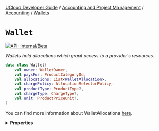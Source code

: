 [UCloud Developer Guide](/docs/developer-guide/README.md) / [Accounting and Project Management](/docs/developer-guide/accounting-and-projects/README.md) / [Accounting](/docs/developer-guide/accounting-and-projects/accounting/README.md) / [Wallets](/docs/developer-guide/accounting-and-projects/accounting/wallets.md)

# `Wallet`


[![API: Internal/Beta](https://img.shields.io/static/v1?label=API&message=Internal/Beta&color=red&style=flat-square)](/docs/developer-guide/core/api-conventions.md)


_Wallets hold allocations which grant access to a provider's resources._

```kotlin
data class Wallet(
    val owner: WalletOwner,
    val paysFor: ProductCategoryId,
    val allocations: List<WalletAllocation>,
    val chargePolicy: AllocationSelectorPolicy,
    val productType: ProductType?,
    val chargeType: ChargeType?,
    val unit: ProductPriceUnit?,
)
```
You can find more information about WalletAllocations
[here](/docs/developer-guide/accounting-and-projects/accounting/wallets.md).

<details>
<summary>
<b>Properties</b>
</summary>

<details>
<summary>
<code>owner</code>: <code><code><a href='#walletowner'>WalletOwner</a></code></code>
</summary>





</details>

<details>
<summary>
<code>paysFor</code>: <code><code><a href='/docs/reference/dk.sdu.cloud.accounting.api.ProductCategoryId.md'>ProductCategoryId</a></code></code>
</summary>





</details>

<details>
<summary>
<code>allocations</code>: <code><code><a href='https://kotlinlang.org/api/latest/jvm/stdlib/kotlin.collections/-list/'>List</a>&lt;<a href='#walletallocation'>WalletAllocation</a>&gt;</code></code>
</summary>





</details>

<details>
<summary>
<code>chargePolicy</code>: <code><code><a href='#allocationselectorpolicy'>AllocationSelectorPolicy</a></code></code>
</summary>





</details>

<details>
<summary>
<code>productType</code>: <code><code><a href='/docs/reference/dk.sdu.cloud.accounting.api.ProductType.md'>ProductType</a>?</code></code>
</summary>





</details>

<details>
<summary>
<code>chargeType</code>: <code><code><a href='/docs/reference/dk.sdu.cloud.accounting.api.ChargeType.md'>ChargeType</a>?</code></code>
</summary>





</details>

<details>
<summary>
<code>unit</code>: <code><code><a href='/docs/reference/dk.sdu.cloud.accounting.api.ProductPriceUnit.md'>ProductPriceUnit</a>?</code></code>
</summary>





</details>



</details>



